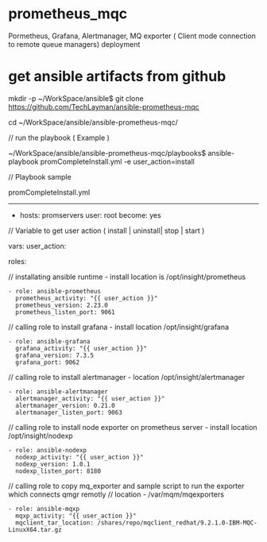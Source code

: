 # prometheus_mqc
Pormetheus, Grafana, Alertmanager, MQ exporter ( Client mode connection to remote queue managers) deployment

# get ansible artifacts from github
mkdir -p ~/WorkSpace/ansible$
git clone https://github.com/TechLayman/ansible-prometheus-mqc

cd ~/WorkSpace/ansible/ansible-prometheus-mqc/

// run the playbook ( Example )

~/WorkSpace/ansible/ansible-prometheus-mqc/playbooks$ ansible-playbook promCompleteInstall.yml -e user_action=install

// Playbook sample

promCompleteInstall.yml 

---
- hosts: promservers
  user: root 
  become: yes

// Variable to get user action ( install | uninstall| stop | start )  

  vars:
    user_action:

  roles:

// installating ansible runtime - install location is /opt/insight/prometheus

    - role: ansible-prometheus 
      prometheus_activity: "{{ user_action }}"
      prometheus_version: 2.23.0 
      prometheus_listen_port: 9061 
  
// calling role to install grafana - install location /opt/insight/grafana

    - role: ansible-grafana 
      grafana_activity: "{{ user_action }}"
      grafana_version: 7.3.5
      grafana_port: 9062

// calling role to install alertmanager - location /opt/insight/alertmanager

    - role: ansible-alertmanager 
      alertmanager_activity: "{{ user_action }}"
      alertmanager_version: 0.21.0
      alertmanager_listen_port: 9063
      
// calling role to install node exporter on prometheus server - install location /opt/insight/nodexp

    - role: ansible-nodexp 
      nodexp_activity: "{{ user_action }}"
      nodexp_version: 1.0.1
      nodexp_listen_port: 8180
      
// calling role to copy mq_exporter and sample script to run the exporter which connects qmgr remotly
// location - /var/mqm/mqexporters
    
    - role: ansible-mqxp  
      mqxp_activity: "{{ user_action }}"
      mqclient_tar_location: /shares/repo/mqclient_redhat/9.2.1.0-IBM-MQC-LinuxX64.tar.gz


